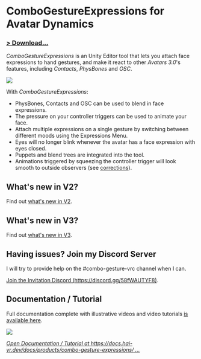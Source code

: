 # ComboGestureExpressions for Avatar Dynamics

### [> Download...](https://docs.hai-vr.dev/docs/products/combo-gesture-expressions/reference#download)

*ComboGestureExpressions* is an Unity Editor tool that lets you attach face expressions to hand gestures, and make it react to other *Avatars 3.0*'s features, including *Contacts*, *PhysBones* and *OSC*.

![](https://github.com/hai-vr/combo-gesture-expressions-av3/raw/z-res-pictures/Documentation/illustration-2.gif)


With *ComboGestureExpressions*:

- PhysBones, Contacts and OSC can be used to blend in face expressions.
- The pressure on your controller triggers can be used to animate your face.
- Attach multiple expressions on a single gesture by switching between different moods using the Expressions Menu.
- Eyes will no longer blink whenever the avatar has a face expression with eyes closed.
- Puppets and blend trees are integrated into the tool.
- Animations triggered by squeezing the controller trigger will look smooth to outside observers (see [corrections](https://docs.hai-vr.dev/docs/products/combo-gesture-expressions/additional-pages/corrections)).

## What's new in V2?

Find out [what's new in V2](https://docs.hai-vr.dev/docs/products/combo-gesture-expressions/v2.0-whats-new).

## What's new in V3?

Find out [what's new in V3](https://docs.hai-vr.dev/docs/products/combo-gesture-expressions/v3.0-vcc).

## Having issues? Join my Discord Server

I will try to provide help on the #combo-gesture-vrc channel when I can.

[Join the Invitation Discord (https://discord.gg/58fWAUTYF8)](https://discord.gg/58fWAUTYF8).

## Documentation / Tutorial

Full documentation complete with illustrative videos and video tutorials [is available here](https://docs.hai-vr.dev/docs/products/combo-gesture-expressions/).

[![](https://github.com/hai-vr/combo-gesture-expressions-av3/raw/z-res-pictures/Documentation/documentation.png)](https://docs.hai-vr.dev/docs/products/combo-gesture-expressions/)

*[Open Documentation / Tutorial at https://docs.hai-vr.dev/docs/products/combo-gesture-expressions/ ...](https://docs.hai-vr.dev/docs/products/combo-gesture-expressions/)*
